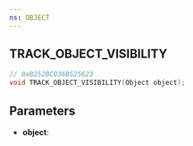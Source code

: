 ```yaml
---
ns: OBJECT
---
```

## TRACK_OBJECT_VISIBILITY

```c
// 0xB252BC036B525623
void TRACK_OBJECT_VISIBILITY(Object object);
```

## Parameters
* **object**:
